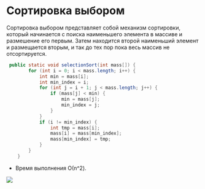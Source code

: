 # Сортировка выбором

Сортировка выбором представляет собой механизм сортировки, который начинается с поиска наименьшего элемента в массиве и размешение его первым.
Затем находится второй наименьший элемент и размещается вторым, и так до тех пор пока весь массив не отсортируется.

``` java
 public static void selectionSort(int mass[]) {
        for (int i = 0; i < mass.length; i++) {
            int min = mass[i];
            int min_index = i;
            for (int j = i + 1; j < mass.length; j++) {
                if (mass[j] < min) {
                    min = mass[j];
                    min_index = j;
                }
            }
            if (i != min_index) {
                int tmp = mass[i];
                mass[i] = mass[min_index];
                mass[min_index] = tmp;
            }
        }
    }
```

* Время выполнения О(n^2).

![](https://www.101computing.net/wp/wp-content/uploads/Big-O-Notation-Polynomial-Algorithm.png)
